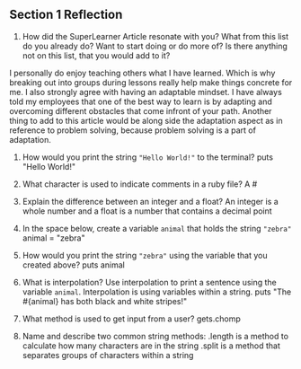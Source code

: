 ## Section 1 Reflection

1. How did the SuperLearner Article resonate with you? What from this list do you already do? Want to start doing or do more of? Is there anything not on this list, that you would add to it?

I personally do enjoy teaching others what I have learned. Which is why breaking out into groups during lessons really help make things concrete for me. I also strongly agree with having an adaptable mindset. I have always told my employees that one of the best way to learn is by adapting and overcoming different obstacles that come infront of your path. Another thing to add to this article would be along side the adaptation aspect as in reference to problem solving, because problem solving is a part of adaptation.

1. How would you print the string `"Hello World!"` to the terminal?
puts "Hello World!"

1. What character is used to indicate comments in a ruby file?
 A #
1. Explain the difference between an integer and a float?
An integer is a whole number and a float is a number that contains a decimal point
1. In the space below, create a variable `animal` that holds the string `"zebra"`
animal = "zebra"
1. How would you print the string `"zebra"` using the variable that you created above?
puts animal
1. What is interpolation? Use interpolation to print a sentence using the variable `animal`.
Interpolation is using variables within a string.
puts "The #{animal} has both black and white stripes!"
1. What method is used to get input from a user?
gets.chomp
1. Name and describe two common string methods:
.length is a method to calculate how many characters are in the string
.split is a method that separates groups of characters within a string
